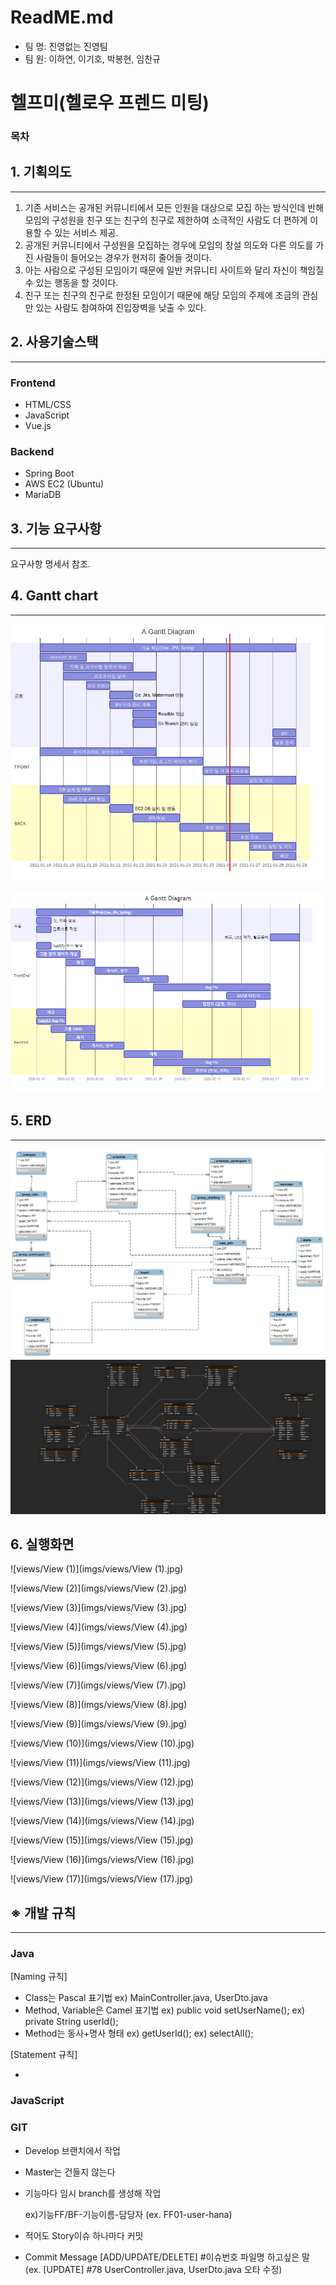 # ReadME.md

- 팀 명: 진영없는 진영팀
- 팀 원: 이하연, 이기호, 박봉현, 임찬규

# 헬프미(헬로우 프렌드 미팅)

### 목차

## 1. 기획의도

---

1. 기존 서비스는 공개된 커뮤니티에서 모든 인원을 대상으로 모집 하는 방식인데 반해 모임의 구성원을 친구 또는 친구의 친구로 제한하여 소극적인 사람도 더 편하게 이용할 수 있는 서비스 제공.
2. 공개된 커뮤니티에서 구성원을 모집하는 경우에  모임의 창설 의도와 다른 의도를 가진 사람들이 들어오는 경우가 현저히 줄어들 것이다.
3. 아는 사람으로 구성된 모임이기 때문에 일반 커뮤니티 사이트와 달리 자신이 책임질 수 있는 행동을 할 것이다.
4. 친구 또는 친구의 친구로 한정된 모임이기 때문에 해당 모임의 주제에 조금의 관심만 있는 사람도 참여하여 진입장벽을 낮출 수 있다.

## 2. 사용기술스택

---

### Frontend

- HTML/CSS
- JavaScript
- Vue.js

### Backend

- Spring Boot
- AWS EC2 (Ubuntu)
- MariaDB

## 3. 기능 요구사항

---

요구사항 명세서 참조.

## 4. Gantt chart

---

![imgs/gantt.jpg](imgs/gantt.jpg)

![gantt2](imgs/gantt2.png)

## 5. ERD

---

![imgs/erd.png](imgs/erd.png)![HelF Me](imgs/HelF_Me.png)

## 6. 실행화면

![views/View (1)](imgs/views/View (1).jpg)

![views/View (2)](imgs/views/View (2).jpg)

![views/View (3)](imgs/views/View (3).jpg)

![views/View (4)](imgs/views/View (4).jpg)

![views/View (5)](imgs/views/View (5).jpg)

![views/View (6)](imgs/views/View (6).jpg)

![views/View (7)](imgs/views/View (7).jpg)

![views/View (8)](imgs/views/View (8).jpg)

![views/View (9)](imgs/views/View (9).jpg)

![views/View (10)](imgs/views/View (10).jpg)

![views/View (11)](imgs/views/View (11).jpg)

![views/View (12)](imgs/views/View (12).jpg)

![views/View (13)](imgs/views/View (13).jpg)

![views/View (14)](imgs/views/View (14).jpg)

![views/View (15)](imgs/views/View (15).jpg)

![views/View (16)](imgs/views/View (16).jpg)

![views/View (17)](imgs/views/View (17).jpg)



## ※ 개발 규칙

---

### Java

[Naming 규칙]

- Class는 Pascal 표기법
ex) MainController.java, UserDto.java
- Method, Variable은 Camel 표기법
ex) public void setUserName();
ex) private String userId();
- Method는 동사+명사 형태
ex) getUserId();
ex) selectAll();

[Statement 규칙]

- 

### JavaScript

### GIT

- Develop 브랜치에서 작업
- Master는 건들지 않는다
- 기능마다 임시 branch를 생성해 작업

    ex)기능FF/BF-기능이름-담당자 (ex. FF01-user-hana)

- 적어도 Story이슈 하나마다 커밋
- Commit Message
[ADD/UPDATE/DELETE] #이슈번호 파일명 하고싶은 말
(ex. [UPDATE] #78 UserController.java, UserDto.java 오타 수정)